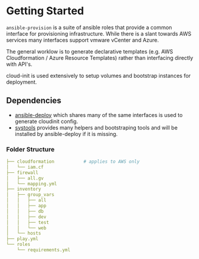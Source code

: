 # Getting Started

`ansible-provision` is a suite of ansible roles that provide a common interface for provisioning infrastructure.
While there is a slant towards AWS services many interfaces support vmware vCenter and Azure.

The general worklow is to generate declarative templates (e.g. AWS Cloudformation / Azure Resource Templates) rather than interfacing directly with API's.

cloud-init is used extensively to setup volumes and bootstrap instances for deployment.

## Dependencies

* [ansible-deploy](http://www.moshloop.com/ansible-deploy) which shares many of the same interfaces is used to generate cloudinit config.
* [systools](https://github.com/moshloop/systools) provides many helpers and bootstraping tools and will be installed by ansible-deploy if it is missing.


### Folder Structure

```yaml
├── cloudformation           # applies to AWS only
│   └── iam.cf
├── firewall
│   ├── all.gv
│   └── mapping.yml
├── inventory
│   ├── group_vars
│   │   ├── all
│   │   ├── app
│   │   ├── db
│   │   ├── dev
│   │   ├── test
│   │   └── web
│   └── hosts
├── play.yml
└── roles
    └── requirements.yml
```
